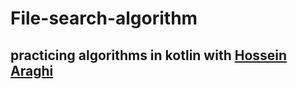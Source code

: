 # File-search-algorithm

## practicing algorithms in kotlin with [Hossein Araghi](https://github.com/Hossara)